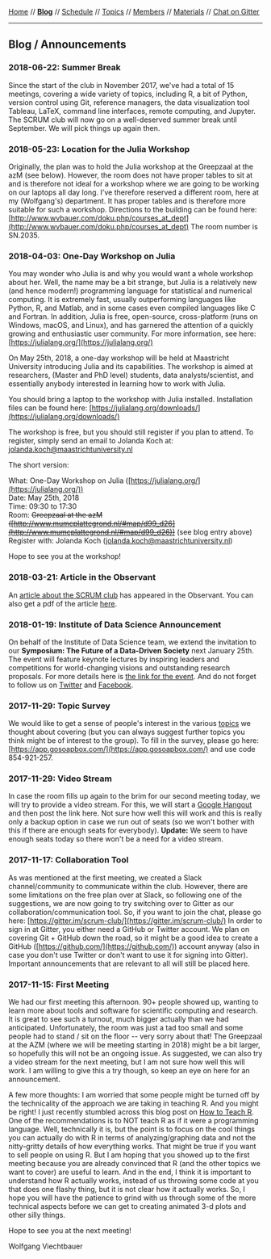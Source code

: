 [Home](README.md) // **[Blog](blog.md)** // [Schedule](schedule.md) // [Topics](topics.md) // [Members](members.md) // [Materials](/materials/materials.md) // [Chat on Gitter](https://gitter.im/scrum-club/general)

---

## Blog / Announcements

### 2018-06-22: Summer Break

Since the start of the club in November 2017, we've had a total of 15 meetings, covering a wide variety of topics, including R, a bit of Python, version control using Git, reference managers, the data visualization tool Tableau, LaTeX, command line interfaces, remote computing, and Jupyter. The SCRUM club will now go on a well-deserved summer break until September. We will pick things up again then.

### 2018-05-23: Location for the Julia Workshop

Originally, the plan was to hold the Julia workshop at the Greepzaal at the azM (see below). However, the room does not have proper tables to sit at and is therefore not ideal for a workshop where we are going to be working on our laptops all day long. I've therefore reserved a different room, here at my (Wolfgang's) department. It has proper tables and is therefore more suitable for such a workshop. Directions to the building can be found here: [http://www.wvbauer.com/doku.php/courses_at_dept](http://www.wvbauer.com/doku.php/courses_at_dept) The room number is SN.2035.

### 2018-04-03: One-Day Workshop on Julia

You may wonder who Julia is and why you would want a whole workshop about her. Well, the name may be a bit strange, but Julia is a relatively new (and hence modern!) programming language for statistical and numerical computing. It is extremely fast, usually outperforming languages like Python, R, and Matlab, and in some cases even compiled languages like C and Fortran. In addition, Julia is free, open-source, cross-platform (runs on Windows, macOS, and Linux), and has garnered the attention of a quickly growing and enthusiastic user community. For more information, see here: [https://julialang.org/](https://julialang.org/)

On May 25th, 2018, a one-day workshop will be held at Maastricht University introducing Julia and its capabilities. The workshop is aimed at researchers, (Master and PhD level) students, data analysts/scientist, and essentially anybody interested in learning how to work with Julia.

You should bring a laptop to the workshop with Julia installed. Installation files can be found here: [https://julialang.org/downloads/](https://julialang.org/downloads/)

The workshop is free, but you should still register if you plan to attend. To register, simply send an email to Jolanda Koch at: jolanda.koch@maastrichtuniversity.nl

The short version:

What: One-Day Workshop on Julia ([https://julialang.org/](https://julialang.org/))  
Date: May 25th, 2018  
Time: 09:30 to 17:30  
Room: ~~Greepzaal at the azM ([http://www.mumcplattegrond.nl/#map/d99_d26](http://www.mumcplattegrond.nl/#map/d99_d26))~~  (see blog entry above)  
Register with: Jolanda Koch (jolanda.koch@maastrichtuniversity.nl)  

Hope to see you at the workshop!

### 2018-03-21: Article in the Observant

An [article about the SCRUM club](https://www.observantonline.nl/English/Home/Articles/articleType/ArticleView/articleId/13523/SCRUM-Club-use-open-source-software-for-your-research) has appeared in the Observant. You can also get a pdf of the article [here](https://github.com/wviechtb/scrum-club/tree/master/materials/2018-03-22/scrum.pdf).

### 2018-01-19: Institute of Data Science Announcement

On behalf of the Institute of Data Science team, we extend the invitation to our **Symposium: The Future of a Data-Driven Society** next January 25th. The event will feature keynote lectures by inspiring leaders and competitions for world-changing visions and outstanding research proposals. For more details here is [the link for the event](https://www.maastrichtuniversity.nl/events/symposium-future-data-driven-society). And do not forget to follow us on [Twitter](https://twitter.com/UM_IDS) and [Facebook](https://www.facebook.com/IDSatUM/).

### 2017-11-29: Topic Survey

We would like to get a sense of people's interest in the various [topics](topics.md) we thought about covering (but you can always suggest further topics you think might be of interest to the group). To fill in the survey, please go here: [https://app.gosoapbox.com/](https://app.gosoapbox.com/) and use code 854-921-257.

### 2017-11-29: Video Stream

In case the room fills up again to the brim for our second meeting today, we will try to provide a video stream. For this, we will start a [Google Hangout](https://hangouts.google.com/) and then post the link here. Not sure how well this will work and this is really only a backup option in case we run out of seats (so we won't bother with this if there are enough seats for everybody). **Update:** We seem to have enough seats today so there won't be a need for a video stream.

### 2017-11-17: Collaboration Tool

As was mentioned at the first meeting, we created a Slack channel/community to communicate within the club. However, there are some limitations on the free plan over at Slack, so following one of the suggestions, we are now going to try switching over to Gitter as our collaboration/communication tool. So, if you want to join the chat, please go here: [https://gitter.im/scrum-club/](https://gitter.im/scrum-club/) In order to sign in at Gitter, you either need a GitHub or Twitter account. We plan on covering Git + GitHub down the road, so it might be a good idea to create a GitHub ([https://github.com/](https://github.com/)) account anyway (also in case you don't use Twitter or don't want to use it for signing into Gitter). Important announcements that are relevant to all will still be placed here.

### 2017-11-15: First Meeting

We had our first meeting this afternoon. 90+ people showed up, wanting to learn more about tools and software for scientific computing and research. It is great to see such a turnout, much bigger actually than we had anticipated. Unfortunately, the room was just a tad too small and some people had to stand / sit on the floor -- very sorry about that! The Greepzaal at the AZM (where we will be meeting starting in 2018) might be a bit larger, so hopefully this will not be an ongoing issue. As suggested, we can also try a video stream for the next meeting, but I am not sure how well this will work. I am willing to give this a try though, so keep an eye on here for an announcement.

A few more thoughts: I am worried that some people might be turned off by the technicality of the approach we are taking in teaching R. And you might be right! I just recently stumbled across this blog post on [How to Teach R](https://rviews.rstudio.com/2017/02/22/how-to-teach-r-common-mistakes/). One of the recommendations is to NOT teach R as if it were a programming language. Well, technically it is, but the point is to focus on the cool things you can actually do with R in terms of analyzing/graphing data and not the nitty-gritty details of how everything works. That might be true if you want to sell people on using R. But I am hoping that you showed up to the first meeting because you are already convinced that R (and the other topics we want to cover) are useful to learn. And in the end, I think it is important to understand how R actually works, instead of us throwing some code at you that does one flashy thing, but it is not clear how it actually works. So, I hope you will have the patience to grind with us through some of the more technical aspects before we can get to creating animated 3-d plots and other silly things.

Hope to see you at the next meeting!

Wolfgang Viechtbauer
